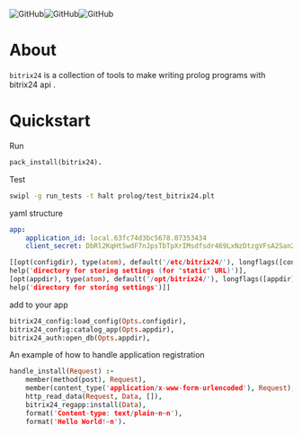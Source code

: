
![GitHub](https://img.shields.io/github/license/heiheshang/pbitrix24)![GitHub](https://img.shields.io/github/last-commit/heiheshang/pbitrix24)![GitHub](https://img.shields.io/github/v/tag/heiheshang/pbitrix24)
# About

`bitrix24` is a collection of tools to make writing prolog programs with bitrix24 api .

# Quickstart

Run

```prolog
pack_install(bitrix24).
```

Test

``` bash
swipl -g run_tests -t halt prolog/test_bitrix24.plt
```
yaml structure

``` yaml
app:
    application_id: local.63fc74d3bc5678.07353434
    client_secret: DbRl2KqHtSwdF7nJpsTbTpXrIMsdfsdr469LxNzDtzgVFsA2San2hYL
```

``` prolog
[[opt(configdir), type(atom), default('/etc/bitrix24/'), longflags([configdir]),
help('directory for storing settings (for "static" URL)')],
[opt(appdir), type(atom), default('/opt/bitrix24/'), longflags([appdir]),
help('directory for storing settings')]]
```
add to your app
``` prolog
bitrix24_config:load_config(Opts.configdir),
bitrix24_config:catalog_app(Opts.appdir),
bitrix24_auth:open_db(Opts.appdir),
```

An example of how to handle application registration
``` prolog
handle_install(Request) :-
    member(method(post), Request),
    member(content_type('application/x-www-form-urlencoded'), Request), !,
    http_read_data(Request, Data, []),
    bitrix24_regapp:install(Data),
    format('Content-type: text/plain~n~n'),
    format('Hello World!~n').
```

